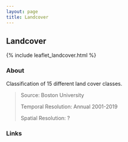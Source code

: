```yaml
---
layout: page
title: Landcover
---
```


## Landcover 
{% include leaflet_landcover.html %}

### About 
Classification of 15 different land cover classes. 

> Source: Boston University
>
> Temporal Resolution: Annual 2001-2019
>
> Spatial Resolution: ?


### Links
